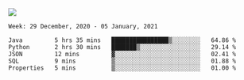 <!--
**Mat2ja/Mat2ja** is a ✨ _special_ ✨ repository because its `README.md` (this file) appears on your GitHub profile.

Here are some ideas to get you started:

- 🔭 I’m currently working on ...
- 🌱 I’m currently learning ...
- 👯 I’m looking to collaborate on ...
- 🤔 I’m looking for help with ...
- 💬 Ask me about ...
- 📫 How to reach me: ...
- 😄 Pronouns: ...
- ⚡ Fun fact: ...
-->

<img src='https://media.giphy.com/media/xT9IgG50Fb7Mi0prBC/giphy.gif'>

<!--START_SECTION:waka-->
```text
Week: 29 December, 2020 - 05 January, 2021

Java         5 hrs 35 mins   ████████████████▒░░░░░░░░   64.86 % 
Python       2 hrs 30 mins   ███████▒░░░░░░░░░░░░░░░░░   29.14 % 
JSON         12 mins         ▓░░░░░░░░░░░░░░░░░░░░░░░░   02.41 % 
SQL          9 mins          ▒░░░░░░░░░░░░░░░░░░░░░░░░   01.88 % 
Properties   5 mins          ▒░░░░░░░░░░░░░░░░░░░░░░░░   01.00 % 
```
<!--END_SECTION:waka-->
